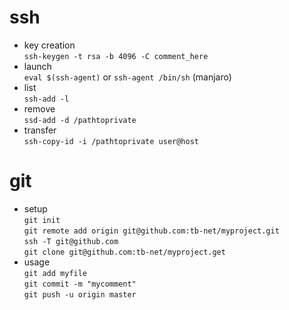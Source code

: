 # ssh
* key creation\
`ssh-keygen -t rsa -b 4096 -C comment_here`
* launch\
`eval $(ssh-agent)` or `ssh-agent /bin/sh` (manjaro)
* list\
`ssh-add -l`
* remove\
`ssd-add -d /pathtoprivate`
* transfer\
`ssh-copy-id -i /pathtoprivate user@host`

# git
* setup\
`git init`\
`git remote add origin git@github.com:tb-net/myproject.git`\
`ssh -T git@github.com`\
`git clone git@github.com:tb-net/myproject.get`
* usage\
`git add myfile`\
`git commit -m "mycomment"`\
`git push -u origin master`
